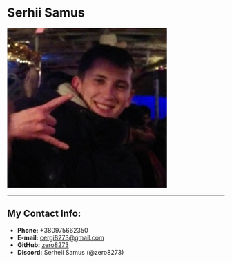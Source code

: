 # Serhii Samus
![photo](photo2.jpg)
***
## My Contact Info:
* **Phone:** +380975662350
* **E-mail:** cergi8273@gmail.com
* **GitHub:** [zero8273](https://github.com/zero8273)
* **Discord:** Serheii Samus (@zero8273)